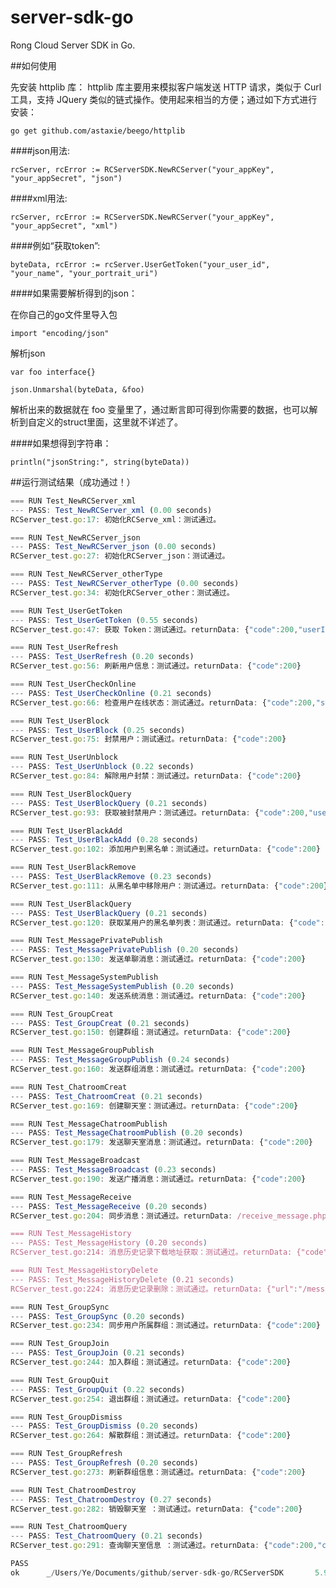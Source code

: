 server-sdk-go
=============

Rong Cloud Server SDK in Go.


##如何使用

先安装 httplib 库：
httplib 库主要用来模拟客户端发送 HTTP 请求，类似于 Curl 工具，支持 JQuery 类似的链式操作。使用起来相当的方便；通过如下方式进行安装：

`go get github.com/astaxie/beego/httplib`


####json用法: 

`rcServer, rcError := RCServerSDK.NewRCServer("your_appKey", "your_appSecret", "json")`

####xml用法: 

`rcServer, rcError := RCServerSDK.NewRCServer("your_appKey", "your_appSecret", "xml")`

####例如“获取token”: 

`byteData, rcError := rcServer.UserGetToken("your_user_id", "your_name", "your_portrait_uri")`


####如果需要解析得到的json：

在你自己的go文件里导入包 

`import "encoding/json"`

解析json

`var foo interface{}`

`json.Unmarshal(byteData, &foo)`

解析出来的数据就在 foo 变量里了，通过断言即可得到你需要的数据，也可以解析到自定义的struct里面，这里就不详述了。

####如果想得到字符串：

`println("jsonString:", string(byteData))`


##运行测试结果（成功通过！）
```javascript
=== RUN Test_NewRCServer_xml
--- PASS: Test_NewRCServer_xml (0.00 seconds)
RCServer_test.go:17: 初始化RCServe_xml：测试通过。

=== RUN Test_NewRCServer_json
--- PASS: Test_NewRCServer_json (0.00 seconds)
RCServer_test.go:27: 初始化RCServer_json：测试通过。

=== RUN Test_NewRCServer_otherType
--- PASS: Test_NewRCServer_otherType (0.00 seconds)
RCServer_test.go:34: 初始化RCServer_other：测试通过。

=== RUN Test_UserGetToken
--- PASS: Test_UserGetToken (0.55 seconds)
RCServer_test.go:47: 获取 Token：测试通过。returnData: {"code":200,"userId":"testUserId","token":"SdD6hDH8x7ugwhlVIFlO8OV77ez9s2QiXVQymUC50BNrG+9T1CrSL3MNUQeonp+HA01PYg1uT51eSMvkQGF/mM1OxX883sBI"}

=== RUN Test_UserRefresh
--- PASS: Test_UserRefresh (0.20 seconds)
RCServer_test.go:56: 刷新用户信息：测试通过。returnData: {"code":200}

=== RUN Test_UserCheckOnline
--- PASS: Test_UserCheckOnline (0.21 seconds)
RCServer_test.go:66: 检查用户在线状态：测试通过。returnData: {"code":200,"status":"0"}

=== RUN Test_UserBlock
--- PASS: Test_UserBlock (0.25 seconds)
RCServer_test.go:75: 封禁用户：测试通过。returnData: {"code":200}

=== RUN Test_UserUnblock
--- PASS: Test_UserUnblock (0.22 seconds)
RCServer_test.go:84: 解除用户封禁：测试通过。returnData: {"code":200}

=== RUN Test_UserBlockQuery
--- PASS: Test_UserBlockQuery (0.21 seconds)
RCServer_test.go:93: 获取被封禁用户：测试通过。returnData: {"code":200,"users":[]}

=== RUN Test_UserBlackAdd
--- PASS: Test_UserBlackAdd (0.28 seconds)
RCServer_test.go:102: 添加用户到黑名单：测试通过。returnData: {"code":200}

=== RUN Test_UserBlackRemove
--- PASS: Test_UserBlackRemove (0.23 seconds)
RCServer_test.go:111: 从黑名单中移除用户：测试通过。returnData: {"code":200}

=== RUN Test_UserBlackQuery
--- PASS: Test_UserBlackQuery (0.21 seconds)
RCServer_test.go:120: 获取某用户的黑名单列表：测试通过。returnData: {"code":200,"users":[]}

=== RUN Test_MessagePrivatePublish
--- PASS: Test_MessagePrivatePublish (0.20 seconds)
RCServer_test.go:130: 发送单聊消息：测试通过。returnData: {"code":200}

=== RUN Test_MessageSystemPublish
--- PASS: Test_MessageSystemPublish (0.20 seconds)
RCServer_test.go:140: 发送系统消息：测试通过。returnData: {"code":200}

=== RUN Test_GroupCreat
--- PASS: Test_GroupCreat (0.21 seconds)
RCServer_test.go:150: 创建群组：测试通过。returnData: {"code":200}

=== RUN Test_MessageGroupPublish
--- PASS: Test_MessageGroupPublish (0.24 seconds)
RCServer_test.go:160: 发送群组消息：测试通过。returnData: {"code":200}

=== RUN Test_ChatroomCreat
--- PASS: Test_ChatroomCreat (0.21 seconds)
RCServer_test.go:169: 创建聊天室：测试通过。returnData: {"code":200}

=== RUN Test_MessageChatroomPublish
--- PASS: Test_MessageChatroomPublish (0.20 seconds)
RCServer_test.go:179: 发送聊天室消息：测试通过。returnData: {"code":200}

=== RUN Test_MessageBroadcast
--- PASS: Test_MessageBroadcast (0.23 seconds)
RCServer_test.go:190: 发送广播消息：测试通过。returnData: {"code":200}

=== RUN Test_MessageReceive
--- PASS: Test_MessageReceive (0.20 seconds)
RCServer_test.go:204: 同步消息：测试通过。returnData: /receive_message.php

=== RUN Test_MessageHistory
--- PASS: Test_MessageHistory (0.20 seconds)
RCServer_test.go:214: 消息历史记录下载地址获取：测试通过。returnData: {"code":200,"url":"","date":"2015010101"}

=== RUN Test_MessageHistoryDelete
--- PASS: Test_MessageHistoryDelete (0.21 seconds)
RCServer_test.go:224: 消息历史记录删除：测试通过。returnData: {"url":"/message/history/delete.json","code":1002,"errorMessage":"ParamError:data is not exist."}

=== RUN Test_GroupSync
--- PASS: Test_GroupSync (0.20 seconds)
RCServer_test.go:234: 同步用户所属群组：测试通过。returnData: {"code":200}

=== RUN Test_GroupJoin
--- PASS: Test_GroupJoin (0.21 seconds)
RCServer_test.go:244: 加入群组：测试通过。returnData: {"code":200}

=== RUN Test_GroupQuit
--- PASS: Test_GroupQuit (0.22 seconds)
RCServer_test.go:254: 退出群组：测试通过。returnData: {"code":200}

=== RUN Test_GroupDismiss
--- PASS: Test_GroupDismiss (0.20 seconds)
RCServer_test.go:264: 解散群组：测试通过。returnData: {"code":200}

=== RUN Test_GroupRefresh
--- PASS: Test_GroupRefresh (0.20 seconds)
RCServer_test.go:273: 刷新群组信息：测试通过。returnData: {"code":200}

=== RUN Test_ChatroomDestroy
--- PASS: Test_ChatroomDestroy (0.27 seconds)
RCServer_test.go:282: 销毁聊天室 ：测试通过。returnData: {"code":200}

=== RUN Test_ChatroomQuery
--- PASS: Test_ChatroomQuery (0.21 seconds)
RCServer_test.go:291: 查询聊天室信息 ：测试通过。returnData: {"code":200,"chatRooms":[]}

PASS
ok  	_/Users/Ye/Documents/github/server-sdk-go/RCServerSDK       5.970s

```